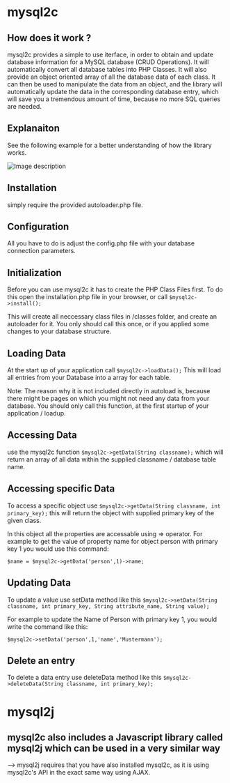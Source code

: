 # mysql2c

## How does it work ? 

mysql2c provides a simple to use iterface, in order to obtain and update database information for a MySQL database (CRUD Operations). 
It will automatically convert all database tables into PHP Classes. It will also provide an object oriented array of all the database data of each class. It can then be used to manipulate the data from an object, and the library will automatically update the data in the corresponding database entry, which will save you a tremendous amount of time, because no more SQL queries are needed. 

## Explanaiton 

See the following example for a better understanding of how the library works. 

![Image description](http://viewport.at/projects/mysql2c/images/concept.jpg)


## Installation 

simply require the provided autoloader.php file. 

## Configuration  

All you have to do is adjust the config.php file with your database connection parameters. 

## Initialization  

Before you can use mysql2c it has to create the PHP Class Files first. 
To do this open the installation.php file in your browser, or call `$mysql2c->install();` 

This will create all neccessary class files in /classes folder, and create an autoloader for it. You only should call this once, or if you applied some changes to your database structure. 

## Loading Data 

At the start up of your application call `$mysql2c->loadData();`
This will load all entries from your Database into a array for each table. 

Note: The reason why it is not included directly in autoload is, because there might be pages on which you might not need any data from your database. 
You should only call this function, at the first startup of your application / loadup.  

## Accessing Data 

use the mysql2c function `$mysql2c->getData(String classname);` which will return an array of all data within the supplied classname / database table name. 

## Accessing specific Data 

To access a specific object use `$mysql2c->getData(String classname, int primary_key);` this will return the object with supplied primary key of the given class. 

In this object all the properties are accessable using => operator. For example to get the value of property name for object person with primary key 1 you would use this command: 

`$name = $mysql2c->getData('person',1)->name;`

## Updating Data 

To update a value use setData method like this `$mysql2c->setData(String classname, int primary_key, String attribute_name, String value);` 

For example to update the Name of Person with primary key 1, you would write the command like this: 

`$mysql2c->setData('person',1,'name','Mustermann');`

## Delete an entry  

To delete a data entry use deleteData method like this  `$mysql2c->deleteData(String classname, int primary_key);`


# mysql2j

## mysql2c also includes a Javascript library called mysql2j which can be used in a very similar way 

--> mysql2j requires that you have also installed mysql2c, as it is using mysql2c's API in the exact same way using AJAX. 






